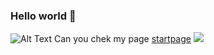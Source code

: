 ### Hello world 👋 
![Alt Text](https://media.tenor.com/EERXjdAqkUEAAAAM/cat-cat-watchin.gif)
Can you chek my page [startpage](https://kobakk.github.io/) 
![](https://moe-counter.glitch.me/get/@NotTacoz)
<!--
**Kobakk/Kobakk** is a ✨ _special_ ✨ repository because its `README.md` (this file) appears on your GitHub profile.

Here are some ideas to get you started:

- 🔭 I’m currently working on ...
- 🌱 I’m currently learning ...
- 👯 I’m looking to collaborate on ...
- 🤔 I’m looking for help with ...
- 💬 Ask me about ...
- 📫 How to reach me: ...
- 😄 Pronouns: ...
- ⚡ Fun fact: ...
-->

